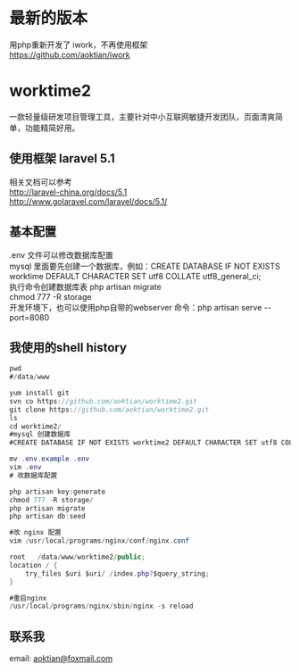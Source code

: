 最新的版本
=
用php重新开发了 iwork，不再使用框架<br>
https://github.com/aoktian/iwork<br>

worktime2
=
一款轻量级研发项目管理工具，主要针对中小互联网敏捷开发团队，页面清爽简单，功能精简好用。

使用框架 laravel 5.1
-
相关文档可以参考<br>
http://laravel-china.org/docs/5.1<br>
http://www.golaravel.com/laravel/docs/5.1/<br>

基本配置
-
.env 文件可以修改数据库配置<br>
mysql 里面要先创建一个数据库，例如：CREATE DATABASE IF NOT EXISTS worktime DEFAULT CHARACTER SET utf8 COLLATE utf8_general_ci;<br>
执行命令创建数据库表 php artisan migrate<br>
chmod 777 -R storage<br>
开发环境下，也可以使用php自带的webserver 命令：php artisan serve --port=8080<br>

我使用的shell history
-
```Java
pwd
#/data/www

yum install git
svn co https://github.com/aoktian/worktime2.git
git clone https://github.com/aoktian/worktime2.git
ls
cd worktime2/
#mysql 创建数据库
#CREATE DATABASE IF NOT EXISTS worktime2 DEFAULT CHARACTER SET utf8 COLLATE utf8_general_ci;

mv .env.example .env
vim .env
# 改数据库配置

php artisan key:generate
chmod 777 -R storage/
php artisan migrate
php artisan db:seed

#改 nginx 配置
vim /usr/local/programs/nginx/conf/nginx.conf

root   /data/www/worktime2/public;
location / {
    try_files $uri $uri/ /index.php?$query_string;
}

#重启nginx
/usr/local/programs/nginx/sbin/nginx -s reload

```

联系我
-
email: aoktian@foxmail.com
